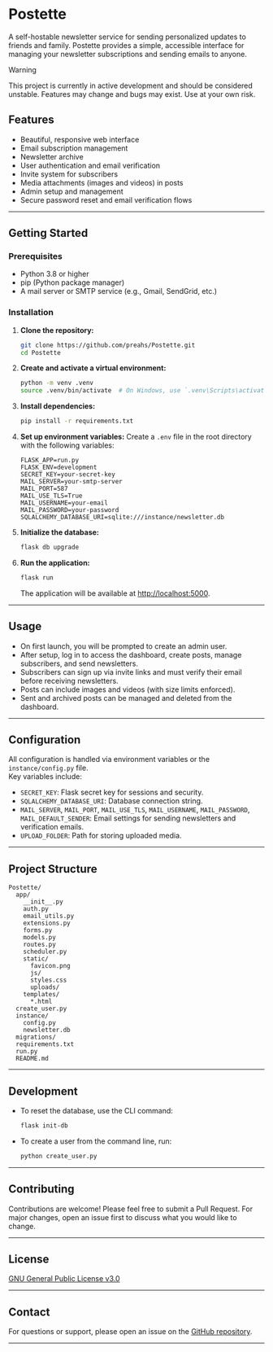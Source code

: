 # Postette

A self-hostable newsletter service for sending personalized updates to friends and family. Postette provides a simple, accessible interface for managing your newsletter subscriptions and sending emails to anyone.

> [!WARNING]
This project is currently in active development and should be considered unstable. Features may change and bugs may exist. Use at your own risk.

## Features

- Beautiful, responsive web interface
- Email subscription management
- Newsletter archive
- User authentication and email verification
- Invite system for subscribers
- Media attachments (images and videos) in posts
- Admin setup and management
- Secure password reset and email verification flows

---

## Getting Started

### Prerequisites

- Python 3.8 or higher
- pip (Python package manager)
- A mail server or SMTP service (e.g., Gmail, SendGrid, etc.)

### Installation

1. **Clone the repository:**
   ```bash
   git clone https://github.com/preahs/Postette.git
   cd Postette
   ```

2. **Create and activate a virtual environment:**
   ```bash
   python -m venv .venv
   source .venv/bin/activate  # On Windows, use `.venv\Scripts\activate`
   ```

3. **Install dependencies:**
   ```bash
   pip install -r requirements.txt
   ```

4. **Set up environment variables:**
   Create a `.env` file in the root directory with the following variables:
   ```
   FLASK_APP=run.py
   FLASK_ENV=development
   SECRET_KEY=your-secret-key
   MAIL_SERVER=your-smtp-server
   MAIL_PORT=587
   MAIL_USE_TLS=True
   MAIL_USERNAME=your-email
   MAIL_PASSWORD=your-password
   SQLALCHEMY_DATABASE_URI=sqlite:///instance/newsletter.db
   ```

5. **Initialize the database:**
   ```bash
   flask db upgrade
   ```

6. **Run the application:**
   ```bash
   flask run
   ```
   The application will be available at [http://localhost:5000](http://localhost:5000).

---

## Usage

- On first launch, you will be prompted to create an admin user.
- After setup, log in to access the dashboard, create posts, manage subscribers, and send newsletters.
- Subscribers can sign up via invite links and must verify their email before receiving newsletters.
- Posts can include images and videos (with size limits enforced).
- Sent and archived posts can be managed and deleted from the dashboard.

---

## Configuration

All configuration is handled via environment variables or the `instance/config.py` file.  
Key variables include:

- `SECRET_KEY`: Flask secret key for sessions and security.
- `SQLALCHEMY_DATABASE_URI`: Database connection string.
- `MAIL_SERVER`, `MAIL_PORT`, `MAIL_USE_TLS`, `MAIL_USERNAME`, `MAIL_PASSWORD`, `MAIL_DEFAULT_SENDER`: Email settings for sending newsletters and verification emails.
- `UPLOAD_FOLDER`: Path for storing uploaded media.

---

## Project Structure

```
Postette/
  app/
    __init__.py
    auth.py
    email_utils.py
    extensions.py
    forms.py
    models.py
    routes.py
    scheduler.py
    static/
      favicon.png
      js/
      styles.css
      uploads/
    templates/
      *.html
  create_user.py
  instance/
    config.py
    newsletter.db
  migrations/
  requirements.txt
  run.py
  README.md
```

---

## Development

- To reset the database, use the CLI command:
  ```bash
  flask init-db
  ```
- To create a user from the command line, run:
  ```bash
  python create_user.py
  ```

---

## Contributing

Contributions are welcome! Please feel free to submit a Pull Request. For major changes, open an issue first to discuss what you would like to change.

---

## License

[GNU General Public License v3.0](https://www.gnu.org/licenses/gpl-3.0.html)

---

## Contact

For questions or support, please open an issue on the [GitHub repository](https://github.com/preahs/Postette).

---